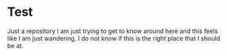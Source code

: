 # Test
Just a repository
I am just trying to get to know around here and this feels like I am just wandering. 
I do not know if this is the right place that I should be at.
